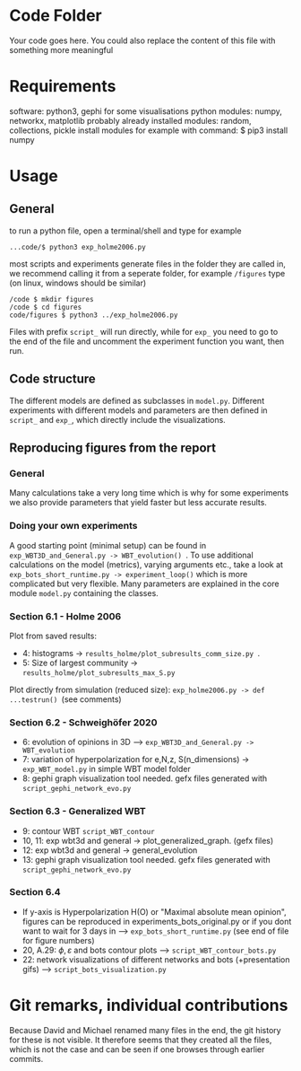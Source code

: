 # Code Folder 

Your code goes here. You could also replace the content of this file with something more meaningful


# Requirements
software: python3, gephi for some visualisations
python modules: numpy, networkx, matplotlib
probably already installed modules: random, collections, pickle
install modules for example with command: $ pip3 install numpy


# Usage
## General
to run a python file, open a terminal/shell and type for example

`...code/$ python3 exp_holme2006.py`

most scripts and experiments generate files in the folder they are called in, we recommend calling it from a seperate folder, for example `/figures` type (on linux, windows should be similar)

```
/code $ mkdir figures
/code $ cd figures
code/figures $ python3 ../exp_holme2006.py 
```

Files with prefix `script_` will run directly, while for `exp_` you need to go to the end of the file and uncomment the experiment function you want, then run.

## Code structure
The different models are defined as subclasses in `model.py`. Different experiments with different models and parameters are then defined in `script_` and `exp_`, which directly include the visualizations. 


## Reproducing figures from the report
### General
Many calculations take a very long time which is why for some experiments we also provide parameters that yield faster but less accurate results.
### Doing your own experiments
A good starting point (minimal setup) can be found in `exp_WBT3D_and_General.py -> WBT_evolution() `. To use additional calculations on the model (metrics), varying arguments etc., take a look at `exp_bots_short_runtime.py -> experiment_loop()` which is more complicated but very flexible. Many parameters are explained in the core module `model.py` containing the classes.

### Section 6.1 - Holme 2006

Plot from saved results: 
* 4: histograms -> `results_holme/plot_subresults_comm_size.py `.
* 5: Size of largest community ->  `results_holme/plot_subresults_max_S.py`

Plot directly from simulation (reduced size): `exp_holme2006.py -> def ...testrun() `(see comments)

### Section 6.2 - Schweighöfer 2020
* 6: evolution of opinions in 3D --> `exp_WBT3D_and_General.py -> WBT_evolution` 
* 7: variation of hyperpolarization for e,N,z, S(n_dimensions) -> `exp_WBT_model.py` in simple WBT model folder
* 8: gephi graph visualization tool needed. gefx files generated with `script_gephi_network_evo.py`


### Section 6.3 - Generalized WBT
* 9: contour WBT `script_WBT_contour`
* 10, 11: exp wbt3d and general ->  plot_generalized_graph. (gefx files)
* 12: exp wbt3d and general -> general_evolution
* 13: gephi graph visualization tool needed. gefx files generated with `script_gephi_network_evo.py`

 

### Section 6.4
* If y-axis is Hyperpolarization H(O) or "Maximal absolute mean opinion", figures can be reproduced in experiments_bots_original.py or if you dont want to wait for 3 days in --> `exp_bots_short_runtime.py` (see end of file for figure numbers)
* 20, A.29: $\phi,\varepsilon$ and bots contour plots --> `script_WBT_contour_bots.py`
* 22: network visualizations of different networks and bots (+presentation gifs) --> `script_bots_visualization.py`


# Git remarks, individual contributions
Because David and Michael renamed many files in the end, the git history for these is not visible. It therefore seems that they created all the files, which is not the case and can be seen if one browses through earlier commits.
